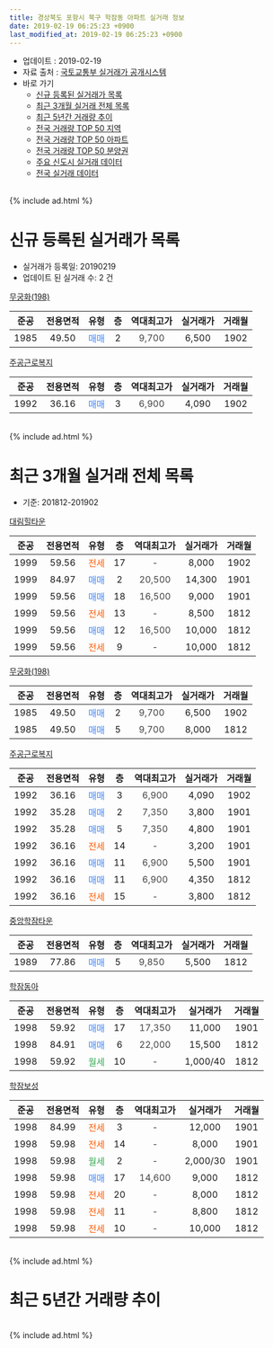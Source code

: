 ```yaml
---
title: 경상북도 포항시 북구 학잠동 아파트 실거래 정보
date: 2019-02-19 06:25:23 +0900
last_modified_at: 2019-02-19 06:25:23 +0900
---
```


* 업데이트 : 2019-02-19
* 자료 출처 : [국토교통부 실거래가 공개시스템](http://rt.molit.go.kr)
* 바로 가기
    * [신규 등록된 실거래가 목록](#신규-등록된-실거래가-목록)
    * [최근 3개월 실거래 전체 목록](#최근-3개월-실거래-전체-목록)
    * [최근 5년간 거래량 추이](#최근-5년간-거래량-추이)
    * [전국 거래량 TOP 50 지역](https://ayogom.github.io/apt-trade-info/최근-3개월-전국에서-가장-거래가-많이-발생한-지역)
    * [전국 거래량 TOP 50 아파트](https://ayogom.github.io/apt-trade-info/최근-3개월-전국에서-가장-거래가-많이-발생한-아파트)
    * [전국 거래량 TOP 50 분양권](https://ayogom.github.io/apt-trade-info/최근-3개월-전국에서-가장-거래가-많이-발생한-분양권)
    * [주요 신도시 실거래 데이터](https://ayogom.github.io/apt-trade-info/주요-신도시)
    * [전국 실거래 데이터](https://ayogom.github.io/apt-trade-info/전국)
<br>
{% include ad.html %}
<br>

# 신규 등록된 실거래가 목록
* 실거래가 등록일: 20190219
* 업데이트 된 실거래 수: 2 건


[무궁화(198)](https://search.naver.com/search.naver?query=%EA%B2%BD%EC%83%81%EB%B6%81%EB%8F%84+%ED%8F%AC%ED%95%AD%EC%8B%9C+%EB%B6%81%EA%B5%AC+%ED%95%99%EC%9E%A0%EB%8F%99+%EB%AC%B4%EA%B6%81%ED%99%94%28198%29)

|준공|전용면적|유형|층|역대최고가|실거래가|거래월|
|:---:|:---:|:---:|:---:|:---:|:---:|:---:|
|1985|49.50|<span style="color:#4285f3">매매</span>|2|<span style="color:#444444">9,700</span>|6,500|1902|

[주공근로복지](https://search.naver.com/search.naver?query=%EA%B2%BD%EC%83%81%EB%B6%81%EB%8F%84+%ED%8F%AC%ED%95%AD%EC%8B%9C+%EB%B6%81%EA%B5%AC+%ED%95%99%EC%9E%A0%EB%8F%99+%EC%A3%BC%EA%B3%B5%EA%B7%BC%EB%A1%9C%EB%B3%B5%EC%A7%80)

|준공|전용면적|유형|층|역대최고가|실거래가|거래월|
|:---:|:---:|:---:|:---:|:---:|:---:|:---:|
|1992|36.16|<span style="color:#4285f3">매매</span>|3|<span style="color:#444444">6,900</span>|4,090|1902|


<br>
{% include ad.html %}
<br>

# 최근 3개월 실거래 전체 목록
* 기준: 201812-201902


[대림힐타운](https://search.naver.com/search.naver?query=%EA%B2%BD%EC%83%81%EB%B6%81%EB%8F%84+%ED%8F%AC%ED%95%AD%EC%8B%9C+%EB%B6%81%EA%B5%AC+%ED%95%99%EC%9E%A0%EB%8F%99+%EB%8C%80%EB%A6%BC%ED%9E%90%ED%83%80%EC%9A%B4)

|준공|전용면적|유형|층|역대최고가|실거래가|거래월|
|:---:|:---:|:---:|:---:|:---:|:---:|:---:|
|1999|59.56|<span style="color:#ff5a00">전세</span>|17|<span style="color:#444444">-</span>|8,000|1902|
|1999|84.97|<span style="color:#4285f3">매매</span>|2|<span style="color:#444444">20,500</span>|14,300|1901|
|1999|59.56|<span style="color:#4285f3">매매</span>|18|<span style="color:#444444">16,500</span>|9,000|1901|
|1999|59.56|<span style="color:#ff5a00">전세</span>|13|<span style="color:#444444">-</span>|8,500|1812|
|1999|59.56|<span style="color:#4285f3">매매</span>|12|<span style="color:#444444">16,500</span>|10,000|1812|
|1999|59.56|<span style="color:#ff5a00">전세</span>|9|<span style="color:#444444">-</span>|10,000|1812|

[무궁화(198)](https://search.naver.com/search.naver?query=%EA%B2%BD%EC%83%81%EB%B6%81%EB%8F%84+%ED%8F%AC%ED%95%AD%EC%8B%9C+%EB%B6%81%EA%B5%AC+%ED%95%99%EC%9E%A0%EB%8F%99+%EB%AC%B4%EA%B6%81%ED%99%94%28198%29)

|준공|전용면적|유형|층|역대최고가|실거래가|거래월|
|:---:|:---:|:---:|:---:|:---:|:---:|:---:|
|1985|49.50|<span style="color:#4285f3">매매</span>|2|<span style="color:#444444">9,700</span>|6,500|1902|
|1985|49.50|<span style="color:#4285f3">매매</span>|5|<span style="color:#444444">9,700</span>|8,000|1812|

[주공근로복지](https://search.naver.com/search.naver?query=%EA%B2%BD%EC%83%81%EB%B6%81%EB%8F%84+%ED%8F%AC%ED%95%AD%EC%8B%9C+%EB%B6%81%EA%B5%AC+%ED%95%99%EC%9E%A0%EB%8F%99+%EC%A3%BC%EA%B3%B5%EA%B7%BC%EB%A1%9C%EB%B3%B5%EC%A7%80)

|준공|전용면적|유형|층|역대최고가|실거래가|거래월|
|:---:|:---:|:---:|:---:|:---:|:---:|:---:|
|1992|36.16|<span style="color:#4285f3">매매</span>|3|<span style="color:#444444">6,900</span>|4,090|1902|
|1992|35.28|<span style="color:#4285f3">매매</span>|2|<span style="color:#444444">7,350</span>|3,800|1901|
|1992|35.28|<span style="color:#4285f3">매매</span>|5|<span style="color:#444444">7,350</span>|4,800|1901|
|1992|36.16|<span style="color:#ff5a00">전세</span>|14|<span style="color:#444444">-</span>|3,200|1901|
|1992|36.16|<span style="color:#4285f3">매매</span>|11|<span style="color:#444444">6,900</span>|5,500|1901|
|1992|36.16|<span style="color:#4285f3">매매</span>|11|<span style="color:#444444">6,900</span>|4,350|1812|
|1992|36.16|<span style="color:#ff5a00">전세</span>|15|<span style="color:#444444">-</span>|3,800|1812|

[중앙학잠타운](https://search.naver.com/search.naver?query=%EA%B2%BD%EC%83%81%EB%B6%81%EB%8F%84+%ED%8F%AC%ED%95%AD%EC%8B%9C+%EB%B6%81%EA%B5%AC+%ED%95%99%EC%9E%A0%EB%8F%99+%EC%A4%91%EC%95%99%ED%95%99%EC%9E%A0%ED%83%80%EC%9A%B4)

|준공|전용면적|유형|층|역대최고가|실거래가|거래월|
|:---:|:---:|:---:|:---:|:---:|:---:|:---:|
|1989|77.86|<span style="color:#4285f3">매매</span>|5|<span style="color:#444444">9,850</span>|5,500|1812|

[학잠동아](https://search.naver.com/search.naver?query=%EA%B2%BD%EC%83%81%EB%B6%81%EB%8F%84+%ED%8F%AC%ED%95%AD%EC%8B%9C+%EB%B6%81%EA%B5%AC+%ED%95%99%EC%9E%A0%EB%8F%99+%ED%95%99%EC%9E%A0%EB%8F%99%EC%95%84)

|준공|전용면적|유형|층|역대최고가|실거래가|거래월|
|:---:|:---:|:---:|:---:|:---:|:---:|:---:|
|1998|59.92|<span style="color:#4285f3">매매</span>|17|<span style="color:#444444">17,350</span>|11,000|1901|
|1998|84.91|<span style="color:#4285f3">매매</span>|6|<span style="color:#444444">22,000</span>|15,500|1812|
|1998|59.92|<span style="color:#34a853">월세</span>|10|<span style="color:#444444">-</span>|1,000/40|1812|

[학잠보성](https://search.naver.com/search.naver?query=%EA%B2%BD%EC%83%81%EB%B6%81%EB%8F%84+%ED%8F%AC%ED%95%AD%EC%8B%9C+%EB%B6%81%EA%B5%AC+%ED%95%99%EC%9E%A0%EB%8F%99+%ED%95%99%EC%9E%A0%EB%B3%B4%EC%84%B1)

|준공|전용면적|유형|층|역대최고가|실거래가|거래월|
|:---:|:---:|:---:|:---:|:---:|:---:|:---:|
|1998|84.99|<span style="color:#ff5a00">전세</span>|3|<span style="color:#444444">-</span>|12,000|1901|
|1998|59.98|<span style="color:#ff5a00">전세</span>|14|<span style="color:#444444">-</span>|8,000|1901|
|1998|59.98|<span style="color:#34a853">월세</span>|2|<span style="color:#444444">-</span>|2,000/30|1901|
|1998|59.98|<span style="color:#4285f3">매매</span>|17|<span style="color:#444444">14,600</span>|9,000|1812|
|1998|59.98|<span style="color:#ff5a00">전세</span>|20|<span style="color:#444444">-</span>|8,000|1812|
|1998|59.98|<span style="color:#ff5a00">전세</span>|11|<span style="color:#444444">-</span>|8,800|1812|
|1998|59.98|<span style="color:#ff5a00">전세</span>|10|<span style="color:#444444">-</span>|10,000|1812|


<br>
{% include ad.html %}
<br>

# 최근 5년간 거래량 추이


<div style="width:100%;">
    <canvas id="deal_progress" height="200"></canvas>
</div>

<script>
new Chart(document.getElementById("deal_progress"), {
    type: 'line',
    data: {
        labels: ['201402','201403','201404','201405','201406','201407','201408','201409','201410','201411','201412','201501','201502','201503','201504','201505','201506','201507','201508','201509','201510','201511','201512','201601','201602','201603','201604','201605','201606','201607','201608','201609','201610','201611','201612','201701','201702','201703','201704','201705','201706','201707','201708','201709','201710','201711','201712','201801','201802','201803','201804','201805','201806','201807','201808','201809','201810','201811','201812','201901','201902'],
        datasets: [{
            label: '매매',
            pointRadius: 1,
            data: [21, 26, 18, 16, 24, 19, 25, 22, 19, 20, 17, 26, 16, 32, 34, 17, 22, 13, 14, 19, 19, 11, 3, 7, 10, 7, 14, 13, 11, 7, 13, 15, 15, 16, 7, 9, 14, 6, 14, 7, 18, 10, 6, 8, 9, 8, 4, 5, 9, 14, 4, 7, 12, 7, 6, 10, 5, 7, 6, 6, 2],
            borderColor: "rgba(255, 201, 14, 1)",
            backgroundColor: "rgba(255, 201, 14, 0.5)",
            fill: false,
            lineTension: 0
        },{
            label: '전월세',
            pointRadius: 1,
            data: [6, 10, 5, 8, 12, 9, 7, 9, 8, 2, 3, 4, 5, 12, 2, 5, 12, 8, 8, 5, 8, 8, 4, 7, 12, 13, 6, 11, 3, 9, 7, 9, 12, 10, 5, 5, 8, 4, 7, 8, 2, 1, 5, 9, 9, 6, 4, 5, 11, 10, 6, 15, 6, 8, 5, 12, 10, 6, 7, 4, 1],
            borderColor: "rgba(0, 141, 185, 1)",
            backgroundColor: "rgba(0, 141, 185, 0.5)",
            fill: false,
            lineTension: 0
        }
        ]
    },
    options: {
        responsive: true,
        title: {
            display: false
        },
        tooltips: {
            mode: 'index',
            intersect: false
        },
        hover: {
            mode: 'nearest',
            intersect: true
        },
        scales: {
            xAxes: [{
                display: true,
                scaleLabel: {
                    display: true,
                    labelString: '년/월'
                }
            }],
            yAxes: [{
                display: true,
                ticks: {
                    suggestedMin: 0,
                },
                scaleLabel: {
                    display: true,
                    labelString: '실거래 수'
                }
            }]
        }
    }
});

</script>


<br>
{% include ad.html %}
<br>

